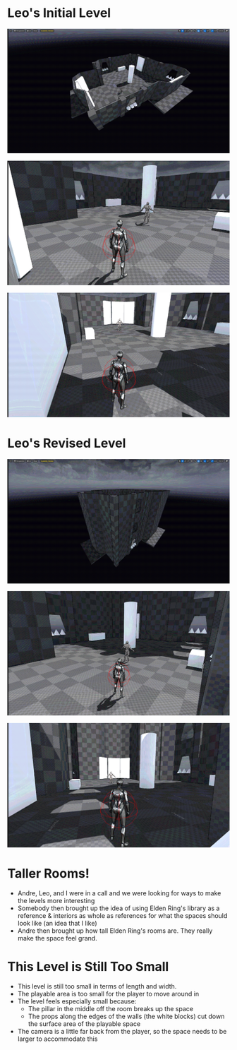 
# Leo's Initial Level

![](<../../../../_Meta/Attachments/Pasted image 20250522151047.png>)

![](<../../../../_Meta/Attachments/Pasted image 20250522151156.png>)

![](<../../../../_Meta/Attachments/Pasted image 20250522151216.png>)

# Leo's Revised Level

![](<../../../../_Meta/Attachments/Pasted image 20250522151302.png>)

![](<../../../../_Meta/Attachments/Pasted image 20250522151433.png>)

![](<../../../../_Meta/Attachments/Pasted image 20250522151446.png>)

# Taller Rooms!

- Andre, Leo, and I were in a call and we were looking for ways to make the levels more interesting
- Somebody then brought up the idea of using Elden Ring's library as a reference & interiors as whole as references for what the spaces should look like (an idea that I like)
- Andre then brought up how tall Elden Ring's rooms are. They really make the space feel grand.
# This Level is Still Too Small

- This level is still too small in terms of length and width.
- The playable area is too small for the player to move around in
- The level feels especially small because:
	- The pillar in the middle off the room breaks up the space
	- The props along the edges of the walls (the white blocks) cut down the surface area of the playable space
- The camera is a little far back from the player, so the space needs to be larger to accommodate this
